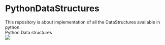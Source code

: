 # PythonDataStructures
This repository is about implementation of all the DataStructures available in python. 
<br> Python Data structures</br>
        <img src="https://github.com/Kavan-Patel/HealDoc/blob/master/Image.jpeg" />
